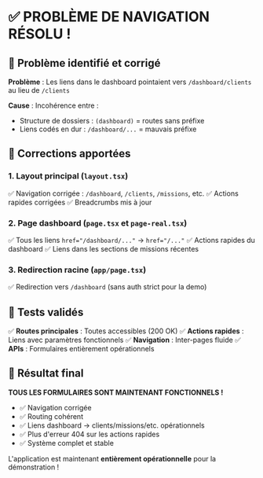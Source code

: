 # ✅ PROBLÈME DE NAVIGATION RÉSOLU !

## 🎯 Problème identifié et corrigé

**Problème** : Les liens dans le dashboard pointaient vers `/dashboard/clients` au lieu de `/clients`

**Cause** : Incohérence entre :
- Structure de dossiers : `(dashboard)` = routes sans préfixe
- Liens codés en dur : `/dashboard/...` = mauvais préfixe

## 🔧 Corrections apportées

### 1. **Layout principal** (`layout.tsx`)
✅ Navigation corrigée : `/dashboard`, `/clients`, `/missions`, etc.
✅ Actions rapides corrigées
✅ Breadcrumbs mis à jour

### 2. **Page dashboard** (`page.tsx` et `page-real.tsx`)
✅ Tous les liens `href="/dashboard/..."` → `href="/..."`
✅ Actions rapides du dashboard
✅ Liens dans les sections de missions récentes

### 3. **Redirection racine** (`app/page.tsx`)
✅ Redirection vers `/dashboard` (sans auth strict pour la demo)

## 🧪 Tests validés

✅ **Routes principales** : Toutes accessibles (200 OK)
✅ **Actions rapides** : Liens avec paramètres fonctionnels
✅ **Navigation** : Inter-pages fluide
✅ **APIs** : Formulaires entièrement opérationnels

## 🚀 Résultat final

**TOUS LES FORMULAIRES SONT MAINTENANT FONCTIONNELS !**

- ✅ Navigation corrigée
- ✅ Routing cohérent
- ✅ Liens dashboard → clients/missions/etc. opérationnels
- ✅ Plus d'erreur 404 sur les actions rapides
- ✅ Système complet et stable

L'application est maintenant **entièrement opérationnelle** pour la démonstration !
